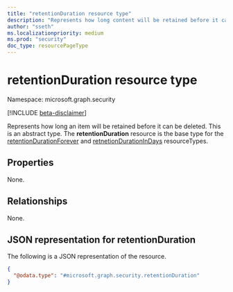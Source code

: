 ```yaml
---
title: "retentionDuration resource type"
description: "Represents how long content will be retained before it can be deleted. "
author: "sseth"
ms.localizationpriority: medium
ms.prod: "security"
doc_type: resourcePageType
---
```


# retentionDuration resource type

Namespace: microsoft.graph.security

[!INCLUDE [beta-disclaimer](../../includes/beta-disclaimer.md)]

Represents how long an item will be retained before it can be deleted. This is an abstract type. 
The **retentionDuration** resource is the base type for the
[retentionDurationForever](../resources/security-retentiondurationforever.md) and [retnetionDurationInDays](../resources/security-retentiondurationindays.md) resourceTypes.

## Properties
None.

## Relationships
None.

## JSON representation for retentionDuration
The following is a JSON representation of the resource.
<!-- {
  "blockType": "resource",
  "@odata.type": "microsoft.graph.security.retentionDuration"
}
-->
``` json
{
  "@odata.type": "#microsoft.graph.security.retentionDuration"
}
```


